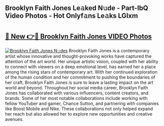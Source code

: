 ## Brooklyn Faith Jones Le𝚊ked N𝚞de - Part-lbQ Video Photos - Hot Onlyf𝚊ns Le𝚊ks LGIxm

# <h2><a href="http://ab23324.deff.icu/?id=Brooklyn+Faith+Jones">🔗 New 👉🔴 Brooklyn Faith Jones VIDEO Photos</a></h2>

[![Brooklyn Faith Jones N𝚞des](https://i.imgur.com/rIISA9y.gif)](http://ab23324.deff.icu/?id=Brooklyn+Faith+Jones)
Brooklyn Faith Jones is a contemporary artist whose innovative and thought-provoking works have captured the attention of the art world. Her unique artistic vision, coupled with her ability to connect with viewers on a deep emotional level, has earned her a place among the rising stars of contemporary art. With her continued exploration of the human condition and her commitment to pushing the boundaries of her craft, Brooklyn Faith Jones is sure to leave a lasting impact on the art world and beyond. Throughout her social media career, Brooklyn Faith Jones has collaborated with various influencers, content creators, and brands. Some of her most notable collaborations include working with fellow YouTuber and gamer, Chance Sutton, and partnering with companies like Boost Mobile and Nike. These collaborations not only helped expand her reach but also allowed her to explore new opportunities and creative avenues.
